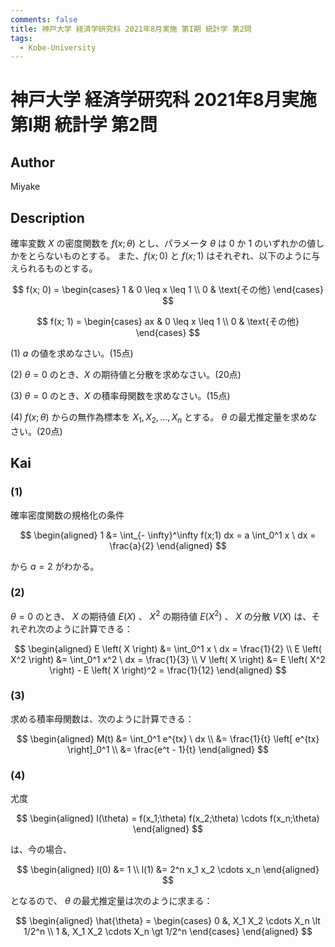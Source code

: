 ```yaml
---
comments: false
title: 神戸大学 経済学研究科 2021年8月実施 第I期 統計学 第2問
tags:
  - Kobe-University
---
```

# 神戸大学 経済学研究科 2021年8月実施 第I期 統計学 第2問

## **Author**
Miyake

## **Description**
確率変数 $X$ の密度関数を $f(x; \theta)$ とし、パラメータ $\theta$ は $0$ か $1$ のいずれかの値しかをとらないものとする。
また、$f(x; 0)$ と $f(x; 1)$ はそれぞれ、以下のように与えられるものとする。

$$
f(x; 0) = 
\begin{cases} 
1 & 0 \leq x \leq 1 \\ 
0 & \text{その他} 
\end{cases} 
$$

$$
f(x; 1) = 
\begin{cases} 
ax & 0 \leq x \leq 1 \\ 
0 & \text{その他} 
\end{cases} 
$$

(1) $a$ の値を求めなさい。(15点)

(2) $\theta = 0$ のとき、$X$ の期待値と分散を求めなさい。(20点)

(3) $\theta = 0$ のとき、$X$ の積率母関数を求めなさい。(15点)

(4) $f(x; \theta)$ からの無作為標本を $X_1, X_2, \ldots, X_n$ とする。 $\theta$ の最尤推定量を求めなさい。(20点)

## **Kai**
### (1)
確率密度関数の規格化の条件

$$
  \begin{aligned}
  1
  &= \int_{- \infty}^\infty f(x;1) dx
  = a \int_0^1 x \ dx
  = \frac{a}{2}
  \end{aligned}
$$

から $a = 2$ がわかる。

### (2)
$\theta=0$ のとき、 $X$ の期待値 $E(X)$ 、 $X^2$ の期待値 $E(X^2)$ 、
$X$ の分散 $V(X)$ は、それぞれ次のように計算できる：

$$
  \begin{aligned}
  E \left( X \right) &= \int_0^1 x \ dx = \frac{1}{2}
  \\
  E \left( X^2 \right) &= \int_0^1 x^2 \ dx = \frac{1}{3}
  \\
  V \left( X \right)
  &= E \left( X^2 \right) - E \left( X \right)^2
  = \frac{1}{12}
  \end{aligned}
$$

### (3)
求める積率母関数は、次のように計算できる：

$$
  \begin{aligned}
  M(t)
  &= \int_0^1 e^{tx} \ dx
  \\
  &= \frac{1}{t} \left[ e^{tx} \right]_0^1
  \\
  &= \frac{e^t - 1}{t}
  \end{aligned}
$$

### (4)
尤度

$$
  \begin{aligned}
  l(\theta) = f(x_1;\theta) f(x_2;\theta) \cdots f(x_n;\theta)
  \end{aligned}
$$

は、今の場合、

$$
  \begin{aligned}
  l(0) &= 1
  \\
  l(1) &= 2^n x_1 x_2 \cdots x_n
  \end{aligned}
$$

となるので、 $\theta$ の最尤推定量は次のように求まる：

$$
  \begin{aligned}
  \hat{\theta}
  = \begin{cases}
  0 &, X_1 X_2 \cdots X_n \lt 1/2^n \\
  1 &, X_1 X_2 \cdots X_n \gt 1/2^n
  \end{cases}
  \end{aligned}
$$
